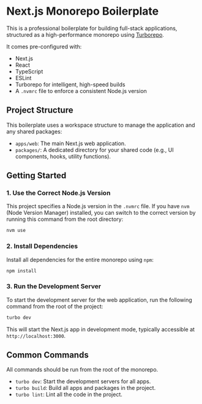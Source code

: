 # Next.js Monorepo Boilerplate

This is a professional boilerplate for building full-stack applications, structured as a high-performance monorepo using [Turborepo](https://turbo.build/).

It comes pre-configured with:

- Next.js
- React
- TypeScript
- ESLint
- Turborepo for intelligent, high-speed builds
- A `.nvmrc` file to enforce a consistent Node.js version

## Project Structure

This boilerplate uses a workspace structure to manage the application and any shared packages:

- `apps/web`: The main Next.js web application.
- `packages/`: A dedicated directory for your shared code (e.g., UI components, hooks, utility functions).

## Getting Started

### 1. Use the Correct Node.js Version

This project specifies a Node.js version in the `.nvmrc` file. If you have `nvm` (Node Version Manager) installed, you can switch to the correct version by running this command from the root directory:

```bash
nvm use
```

### 2. Install Dependencies

Install all dependencies for the entire monorepo using `npm`:

```bash
npm install
```

### 3. Run the Development Server

To start the development server for the web application, run the following command from the root of the project:

```bash
turbo dev
```

This will start the Next.js app in development mode, typically accessible at `http://localhost:3000`.

## Common Commands

All commands should be run from the root of the monorepo.

- `turbo dev`: Start the development servers for all apps.
- `turbo build`: Build all apps and packages in the project.
- `turbo lint`: Lint all the code in the project.
